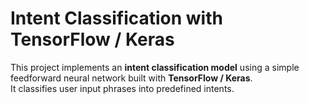 # Intent Classification with TensorFlow / Keras

This project implements an **intent classification model** using a simple feedforward neural network built with **TensorFlow / Keras**.  
It classifies user input phrases into predefined intents.
